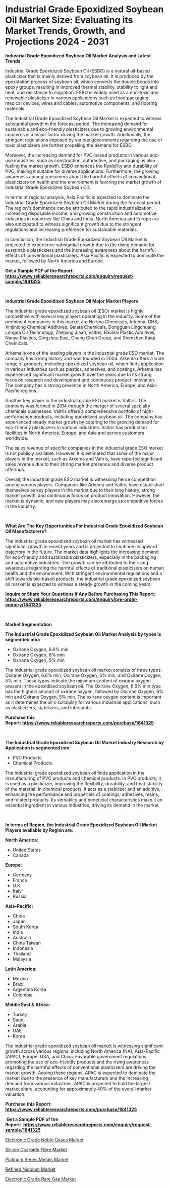 <p><h1>Industrial Grade Epoxidized Soybean Oil Market Size: Evaluating its Market Trends, Growth, and Projections 2024 - 2031</h1></p><p><strong>Industrial Grade Epoxidized Soybean Oil Market Analysis and Latest Trends</strong></p>
<p><p>Industrial Grade Epoxidized Soybean Oil (ESBO) is a natural oil-based plasticizer that is mainly derived from soybean oil. It is produced by the epoxidation process of soybean oil, which converts the double bonds into epoxy groups, resulting in improved thermal stability, stability to light and heat, and resistance to migration. ESBO is widely used as a non-toxic and renewable plasticizer in various applications such as food packaging, medical devices, wires and cables, automotive components, and flooring materials.</p><p>The Industrial Grade Epoxidized Soybean Oil Market is expected to witness substantial growth in the forecast period. The increasing demand for sustainable and eco-friendly plasticizers due to growing environmental concerns is a major factor driving the market growth. Additionally, the stringent regulations imposed by various governments regarding the use of toxic plasticizers are further propelling the demand for ESBO.</p><p>Moreover, the increasing demand for PVC-based products in various end-use industries, such as construction, automotive, and packaging, is also fueling the market growth. ESBO enhances the flexibility and durability of PVC, making it suitable for diverse applications. Furthermore, the growing awareness among consumers about the harmful effects of conventional plasticizers on health and the environment is favoring the market growth of Industrial Grade Epoxidized Soybean Oil.</p><p>In terms of regional analysis, Asia Pacific is expected to dominate the Industrial Grade Epoxidized Soybean Oil Market during the forecast period. The region's dominance can be attributed to the rapid industrialization, increasing disposable income, and growing construction and automotive industries in countries like China and India. North America and Europe are also anticipated to witness significant growth due to the stringent regulations and increasing preference for sustainable materials.</p><p>In conclusion, the Industrial Grade Epoxidized Soybean Oil Market is projected to experience substantial growth due to the rising demand for sustainable plasticizers and the increasing awareness about the harmful effects of conventional plasticizers. Asia Pacific is expected to dominate the market, followed by North America and Europe.</p></p>
<p><strong>Get a Sample PDF of the Report:&nbsp; <a href="https://www.reliableresearchreports.com/enquiry/request-sample/1841325">https://www.reliableresearchreports.com/enquiry/request-sample/1841325</a></strong></p>
<p>&nbsp;</p>
<p><strong>Industrial Grade Epoxidized Soybean Oil Major Market Players</strong></p>
<p><p>The industrial grade epoxidized soybean oil (ESO) market is highly competitive with several key players operating in the industry. Some of the prominent companies in this market are Hairma Chemicals, Arkema, CHS, Xinjinlong Chemical Additives, Galata Chemicals, Dongguan Lingchuang, Longda Oil Technology, Zhejiang Jiaao, Valtris, Baolilai Plastic Additives, Nanya Plastics, Qingzhou East, Chang Chun Group, and Shenzhen Kaiqi Chemicals.</p><p>Arkema is one of the leading players in the industrial grade ESO market. The company has a long history and was founded in 2004. Arkema offers a wide range of products, including epoxidized soybean oil, which finds application in various industries such as plastics, adhesives, and coatings. Arkema has experienced significant market growth over the years due to its strong focus on research and development and continuous product innovation. The company has a strong presence in North America, Europe, and Asia-Pacific regions.</p><p>Another key player in the industrial grade ESO market is Valtris. The company was formed in 2014 through the merger of several specialty chemicals businesses. Valtris offers a comprehensive portfolio of high-performance products, including epoxidized soybean oil. The company has experienced steady market growth by catering to the growing demand for eco-friendly plasticizers in various industries. Valtris has production facilities in North America, Europe, and Asia and serves customers worldwide.</p><p>The sales revenue of specific companies in the industrial grade ESO market is not publicly available. However, it is estimated that some of the major players in the market, such as Arkema and Valtris, have reported significant sales revenue due to their strong market presence and diverse product offerings. </p><p>Overall, the industrial grade ESO market is witnessing fierce competition among various players. Companies like Arkema and Valtris have established themselves as key players in the market due to their long history, strong market growth, and continuous focus on product innovation. However, the market is dynamic, and new players may also emerge as competitive forces in the industry.</p></p>
<p>&nbsp;</p>
<p><strong>What Are The Key Opportunities For Industrial Grade Epoxidized Soybean Oil Manufacturers?</strong></p>
<p><p>The industrial grade epoxidized soybean oil market has witnessed significant growth in recent years and is projected to continue its upward trajectory in the future. The market data highlights the increasing demand for eco-friendly and sustainable plasticizers, especially in the packaging and automotive industries. The growth can be attributed to the rising awareness regarding the harmful effects of traditional plasticizers on human health and the environment. With stringent environmental regulations and a shift towards bio-based products, the industrial grade epoxidized soybean oil market is expected to witness a steady growth in the coming years.</p></p>
<p><strong>Inquire or Share Your Questions If Any Before Purchasing This Report: <a href="https://www.reliableresearchreports.com/enquiry/pre-order-enquiry/1841325">https://www.reliableresearchreports.com/enquiry/pre-order-enquiry/1841325</a></strong></p>
<p>&nbsp;</p>
<p><strong>Market Segmentation</strong></p>
<p><strong>The Industrial Grade Epoxidized Soybean Oil Market Analysis by types is segmented into:</strong></p>
<p><ul><li>Oxirane Oxygen, 6.6% min</li><li>Oxirane Oxygen, 6% min</li><li>Oxirane Oxygen, 5% min</li></ul></p>
<p><p>The industrial grade epoxidized soybean oil market consists of three types: Oxirane Oxygen, 6.6% min; Oxirane Oxygen, 6% min; and Oxirane Oxygen, 5% min. These types indicate the minimum content of oxirane oxygen present in the epoxidized soybean oil. The Oxirane Oxygen, 6.6% min type has the highest amount of oxirane oxygen, followed by Oxirane Oxygen, 6% min and Oxirane Oxygen, 5% min. The oxirane oxygen content is important as it determines the oil's suitability for various industrial applications, such as plasticizers, stabilizers, and lubricants.</p></p>
<p><strong>Purchase this Report:&nbsp;<a href="https://www.reliableresearchreports.com/purchase/1841325">https://www.reliableresearchreports.com/purchase/1841325</a></strong></p>
<p>&nbsp;</p>
<p><strong>The Industrial Grade Epoxidized Soybean Oil Market Industry Research by Application is segmented into:</strong></p>
<p><ul><li>PVC Products</li><li>Chemical Products</li></ul></p>
<p><p>The industrial grade epoxidized soybean oil finds application in the manufacturing of PVC products and chemical products. In PVC products, it is used as a plasticizer, improving the flexibility, durability, and heat stability of the material. In chemical products, it acts as a stabilizer and an additive, enhancing the performance and properties of coatings, adhesives, resins, and related products. Its versatility and beneficial characteristics make it an essential ingredient in various industries, driving its demand in the market.</p></p>
<p>&nbsp;</p>
<p><strong>In terms of Region, the Industrial Grade Epoxidized Soybean Oil Market Players available by Region are:</strong></p>
<p>
    <p> <strong> North America: </strong>
        <ul>
            <li>United States</li>
            <li>Canada</li>
        </ul>
        </p> 
    <p> <strong> Europe: </strong>
        <ul>
            <li>Germany</li>
            <li>France</li>
            <li>U.K.</li>
            <li>Italy</li>
            <li>Russia</li>
        </ul>
        </p> 
    <p> <strong> Asia-Pacific: </strong>
        <ul>
            <li>China</li>
            <li>Japan</li>
            <li>South Korea</li>
            <li>India</li>
            <li>Australia</li>
            <li>China Taiwan</li>
            <li>Indonesia</li>
            <li>Thailand</li>
            <li>Malaysia</li>
        </ul>
        </p> 
    <p> <strong> Latin America: </strong>
        <ul>
            <li>Mexico</li>
            <li>Brazil</li>
            <li>Argentina Korea</li>
            <li>Colombia</li>
        </ul>
        </p> 
    <p> <strong> Middle East & Africa: </strong>
        <ul>
            <li>Turkey</li>
            <li>Saudi</li>
            <li>Arabia</li>
            <li>UAE</li>
            <li>Korea</li>
        </ul>
    </p>
    </p>
<p><p>The industrial grade epoxidized soybean oil market is witnessing significant growth across various regions, including North America (NA), Asia-Pacific (APAC), Europe, USA, and China. Favorable government regulations promoting the use of eco-friendly products and the rising awareness regarding the harmful effects of conventional plasticizers are driving the market growth. Among these regions, APAC is expected to dominate the market due to the presence of key manufacturers and the increasing demand from various industries. APAC is projected to hold the largest market share, accounting for approximately 40% of the overall market valuation.</p></p>
<p><strong>Purchase this Report: <a href="https://www.reliableresearchreports.com/purchase/1841325">https://www.reliableresearchreports.com/purchase/1841325</a></strong></p>
<p>&nbsp;<strong>Get a Sample PDF of the Report:&nbsp;&nbsp;<a href="https://www.reliableresearchreports.com/enquiry/request-sample/1841325">https://www.reliableresearchreports.com/enquiry/request-sample/1841325</a></strong></p>
<p><strong></strong></p>
<p><p><a href="https://github.com/ambrozg/Market-Research-Report-List-1/blob/main/electronic-grade-noble-gases-market.md">Electronic Grade Noble Gases Market</a></p><p><a href="https://github.com/dzharov81/Market-Research-Report-List-1/blob/main/silicon-ccarbide-fibre-market.md">Silicon Ccarbide Fibre Market</a></p><p><a href="https://github.com/scarol104/Market-Research-Report-List-2/blob/main/platinum-series-metals-market.md">Platinum Series Metals Market</a></p><p><a href="https://github.com/deliacustodio40/Market-Research-Report-List-2/blob/main/refined-niobium-market.md">Refined Niobium Market</a></p><p><a href="https://github.com/gshchiplitsov/Market-Research-Report-List-1/blob/main/electronic-grade-rare-gas-market.md">Electronic Grade Rare Gas Market</a></p></p>